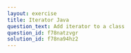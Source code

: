 ```yaml
---
layout: exercise
title: Iterator Java
question_text: Add iterator to a class
question_id: f78natzvgr
solution_id: f78na94hz2
---
```

